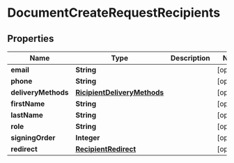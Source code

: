 

# DocumentCreateRequestRecipients


## Properties

Name | Type | Description | Notes
------------ | ------------- | ------------- | -------------
**email** | **String** |  |  [optional]
**phone** | **String** |  |  [optional]
**deliveryMethods** | [**RicipientDeliveryMethods**](RicipientDeliveryMethods.md) |  |  [optional]
**firstName** | **String** |  |  [optional]
**lastName** | **String** |  |  [optional]
**role** | **String** |  |  [optional]
**signingOrder** | **Integer** |  |  [optional]
**redirect** | [**RecipientRedirect**](RecipientRedirect.md) |  |  [optional]



